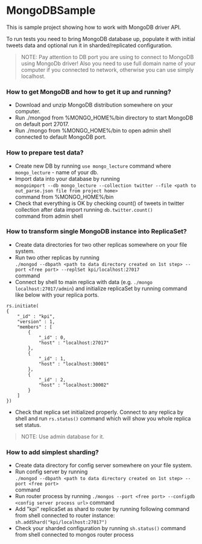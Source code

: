 MongoDBSample
=============

This is sample project showing how to work with MongoDB driver API.

To run tests you need to bring MongoDB database up, populate it with initial tweets data and optional run it in sharded/replicated configuration. 

> NOTE: Pay attention to DB port you are using to connect to MongoDB using MongoDb driver! Also you need to use full domain name of your computer if you connected to network, otherwise you can use simply localhost.

### How to get MongoDB and how to get it up and running?  
* Download and unzip MongoDB distribution somewhere on your computer.  
* Run ./mongod from %MONGO_HOME%/bin directory to start MongoDB on default port 27017.  
* Run ./mongo from %MONGO_HOME%/bin to open admin shell connected to default MongoDB port.  

### How to prepare test data?
* Create new DB by running `use mongo_lecture` command where `mongo_lecture` - name of your db.
* Import data into your database by running  
`mongoimport --db mongo_lecture --collection twitter --file <path to out_parse.json file from project home>`  
command from %MONGO_HOME%/bin
* Check that everything is OK by checking count() of tweets in twitter collection after data import running `db.twitter.count()`  
command from admin shell

### How to transform single MongoDB instance into ReplicaSet?
* Create data directories for two other replicas somewhere on your file system.
* Run two other replicas by running  
`./mongod --dbpath <path to data directory created on 1st step> --port <free port> --replSet kpi/localhost:27017`  
command
* Connect by shell to main replica with data (e.g. `./mongo localhost:27017/admin`) and initialize replicaSet by running command like below with your replica ports.
```
rs.initiate(
{
	"_id" : "kpi",
	"version" : 1,
	"members" : [
		{
			"_id" : 0,
			"host" : "localhost:27017"
		},
		{
			"_id" : 1,
			"host" : "localhost:30001"
		},
		{
			"_id" : 2,
			"host" : "localhost:30002"
		}
	]
})
```
* Check that replica set initialized properly. Connect to any replica by shell and run `rs.status()` command which will show you whole replica set status. 
> NOTE: Use admin database for it.

### How to add simplest sharding?
* Create data directory for config server somewhere on your file system.
* Run config server by running  
`./mongod --dbpath <path to data directory created on 1st step> --port <free port>`  
command
* Run router process by running `./mongos --port <free port> --configdb <config server process url>` command
* Add "kpi" replicaSet as shard to router by running following command from shell connected to router instance:
`sh.addShard("kpi/localhost:27017")`
* Check your sharded configuration by running `sh.status()` command from shell connected to mongos router process
